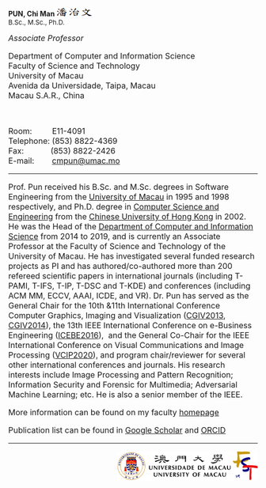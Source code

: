 
<p><strong>PUN, Chi Man </strong><img src="pcm.gif" alt="Chinese Name" width="73" height="17"><br>
              <font size="2">B.Sc., M.Sc., Ph.D. </p>
  <p><em><font size="3">Associate Professor</font></em><br>
              <br>
              <font size="3">Department of Computer and Information Science<br>
                Faculty of Science and Technology <br>
                University of Macau<br>
          Avenida da Universidade, Taipa, Macau<br>
                  Macau S.A.R., China </p>
   
   <br><p><font size="3"> Room:&nbsp;&nbsp;&nbsp;&nbsp;&nbsp;&nbsp;&nbsp;&nbsp; E11-4091<br>
        Telephone:&nbsp;(853) 8822-4369 <br>
        Fax:&nbsp;&nbsp;&nbsp;&nbsp;&nbsp;&nbsp;&nbsp;&nbsp;&nbsp;&nbsp;&nbsp; (853) 8822-2426 <br>
          E-mail:&nbsp;&nbsp;&nbsp;&nbsp;&nbsp;&nbsp;&nbsp;&nbsp;<a href="mailto:cmpun@umac.mo">cmpun@umac.mo<br>
        </a></p>

<hr>
<p>Prof. Pun received his B.Sc. and M.Sc. degrees in
  Software Engineering from the <a href="http://www.umac.mo/" target="_self">University
  of Macau</a> in 1995 and 1998 respectively, and Ph.D. degree in <a
  href="http://www.cse.cuhk.edu.hk/" target="_self">Computer Science and
  Engineering</a> from the <a href="http://www.cuhk.hk/" target="_self">Chinese
  University of Hong Kong</a> in 2002. He was the Head of the <a
  href="http://www.cis.umac.mo" target="_self">Department of Computer and
  Information Science</a> from 2014 to 2019, and is currently an Associate
  Professor at the Faculty of Science and Technology of the University of Macau.
  He has investigated several funded research projects as PI and has
  authored/co-authored more than 200 refereed scientific papers in
  international journals (including T-PAMI, T-IFS, T-IP, T-DSC and T-KDE) and
  conferences (including ACM MM, ECCV, AAAI, ICDE, and VR). Dr. Pun has served
  as the General Chair for the 10th &amp;11th International Conference Computer
  Graphics, Imaging and Visualization (<a
  href="http://www.graphicslink.co.uk/cgiv2013/">CGIV2013</a>, <a
  href="http://www.graphicslink.co.uk/cgiv2014/">CGIV2014</a>), the 13th IEEE
  International Conference on e-Business Engineering (<a
  href="https://conferences.computer.org/icebe/2016/index.htm">ICEBE2016</a>),<span
  style='mso-spacerun:yes'>  </span>and the General Co-Chair for the IEEE
  International Conference on Visual Communications and Image Processing (<a
  href="http://www.vcip2020.org/">VCIP2020</a>), and program chair/reviewer for
  several other international conferences and journals. His research interests
  include Image Processing and Pattern Recognition; Information Security and
  Forensic for Multimedia; Adversarial Machine Learning; etc. He is also a
  senior member of the IEEE.</p>
  <p>More information can be found on
  my faculty <a href="http://www.fst.umac.mo/en/staff/fstpcm.html">homepage</a></p>
  <p>Publication list can be found in
  <a href="https://scholar.google.com/citations?user=JTkP_EAAAAAJ">Google
  Scholar</a> and <a href="https://orcid.org/0000-0003-1788-3746">ORCID</a></p>
<hr>
<p align="right"><a href="http://www.fst.umac.mo" target="_blank"><img src="FST Logo.jpg" width="50" height="58" border="0" align="right"></a><a href="http://www.umac.mo/" target="_blank"><img src="UM_logo.gif" width="234" height="60" border="0" align="right" longdesc="http://www.umac.mo"></a></p>

